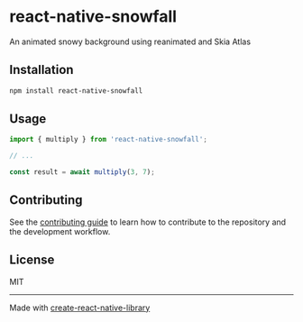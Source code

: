# react-native-snowfall

An animated snowy background using reanimated and Skia Atlas

## Installation

```sh
npm install react-native-snowfall
```

## Usage


```js
import { multiply } from 'react-native-snowfall';

// ...

const result = await multiply(3, 7);
```


## Contributing

See the [contributing guide](CONTRIBUTING.md) to learn how to contribute to the repository and the development workflow.

## License

MIT

---

Made with [create-react-native-library](https://github.com/callstack/react-native-builder-bob)
